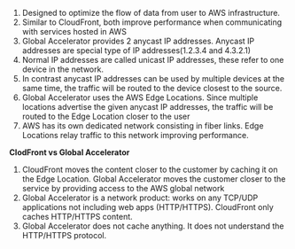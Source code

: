1. Designed to optimize the flow of data from user to AWS infrastructure.
2. Similar to CloudFront, both improve performance when communicating with services hosted in AWS
3. Global Accelerator provides 2 anycast IP addresses. Anycast IP addresses are special type of IP addresses(1.2.3.4 and 4.3.2.1)
4. Normal IP addresses are called unicast IP addresses, these refer to one device in the network.
5. In contrast anycast IP addresses can be used by multiple devices at the same time, the traffic will be routed to the device closest to the source.
6. Global Accelerator uses the AWS Edge Locations. Since multiple locations advertise the given anycast IP addresses, the traffic will be routed to the Edge Location closer to the user
7. AWS has its own dedicated network consisting in fiber links. Edge Locations relay traffic to this network improving performance.

**ClodFront vs Global Accelerator**

1. CloudFront moves the content closer to the customer by caching it on the Edge Location. Global Accelerator moves the customer closer to the service by providing access to the AWS global network
2. Global Accelerator is a network product: works on any TCP/UDP applications not including web apps (HTTP/HTTPS). CloudFront only caches HTTP/HTTPS content.
3. Global Accelerator does not cache anything. It does not understand the HTTP/HTTPS protocol.
